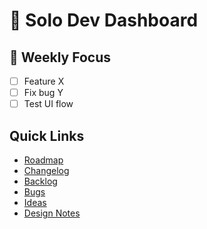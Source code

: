 # 🧠 Solo Dev Dashboard

## 🔄 Weekly Focus

-   [ ] Feature X
-   [ ] Fix bug Y
-   [ ] Test UI flow

## Quick Links

-   [Roadmap](./roadmap.md)
-   [Changelog](./changelog.md)
-   [Backlog](./tasks/backlog.md)
-   [Bugs](./tasks/bugs.md)
-   [Ideas](./notes/ideas.md)
-   [Design Notes](./notes/design.md)
